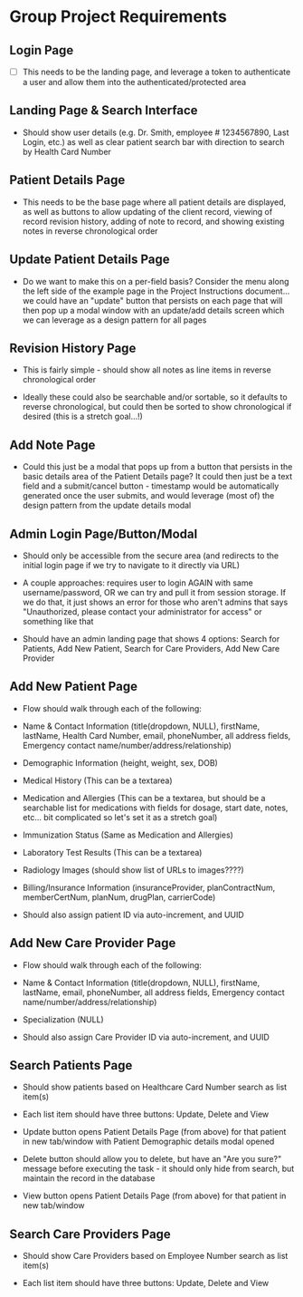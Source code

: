 # Group Project Requirements

## Login Page

- [ ] This needs to be the landing page, and leverage a token to authenticate a user and allow them into the authenticated/protected area

## Landing Page & Search Interface

- Should show user details (e.g. Dr. Smith, employee # 1234567890, Last Login, etc.) as well as clear patient search bar with direction to search by Health Card Number

## Patient Details Page

- This needs to be the base page where all patient details are displayed, as well as buttons to allow updating of the client record, viewing of record revision history, adding of note to record, and showing existing notes in reverse chronological order

## Update Patient Details Page

- Do we want to make this on a per-field basis? Consider the menu along the left side of the example page in the Project Instructions document... we could have an "update" button that persists on each page that will then pop up a modal window with an update/add details screen which we can leverage as a design pattern for all pages

## Revision History Page

- This is fairly simple - should show all notes as line items in reverse chronological order

- Ideally these could also be searchable and/or sortable, so it defaults to reverse chronological, but could then be sorted to show chronological if desired (this is a stretch goal...!)

## Add Note Page

- Could this just be a modal that pops up from a button that persists in the basic details area of the Patient Details page? It could then just be a text field and a submit/cancel button - timestamp would be automatically generated once the user submits, and would leverage (most of) the design pattern from the update details modal

## Admin Login Page/Button/Modal

- Should only be accessible from the secure area (and redirects to the initial login page if we try to navigate to it directly via URL)

- A couple approaches: requires user to login AGAIN with same username/password, OR we can try and pull it from session storage. If we do that, it just shows an error for those who aren't admins that says "Unauthorized, please contact your administrator for access" or something like that

- Should have an admin landing page that shows 4 options: Search for Patients, Add New Patient, Search for Care Providers, Add New Care Provider

## Add New Patient Page

- Flow should walk through each of the following:

- Name & Contact Information (title(dropdown, NULL), firstName, lastName, Health Card Number, email, phoneNumber, all address fields, Emergency contact name/number/address/relationship)
- Demographic Information (height, weight, sex, DOB)
- Medical History (This can be a textarea)
- Medication and Allergies (This can be a textarea, but should be a searchable list for medications with fields for dosage, start date, notes, etc... bit complicated so let's set it as a stretch goal)
- Immunization Status (Same as Medication and Allergies)
- Laboratory Test Results (This can be a textarea)
- Radiology Images (should show list of URLs to images????)
- Billing/Insurance Information (insuranceProvider, planContractNum, memberCertNum, planNum, drugPlan, carrierCode)

- Should also assign patient ID via auto-increment, and UUID

## Add New Care Provider Page

- Flow should walk through each of the following:

- Name & Contact Information (title(dropdown, NULL), firstName, lastName, email, phoneNumber, all address fields, Emergency contact name/number/address/relationship)
- Specialization (NULL)

- Should also assign Care Provider ID via auto-increment, and UUID

## Search Patients Page

- Should show patients based on Healthcare Card Number search as list item(s)

- Each list item should have three buttons: Update, Delete and View

- Update button opens Patient Details Page (from above) for that patient in new tab/window with Patient Demographic details modal opened

- Delete button should allow you to delete, but have an "Are you sure?" message before executing the task - it should only hide from search, but maintain the record in the database

- View button opens Patient Details Page (from above) for that patient in new tab/window

## Search Care Providers Page

- Should show Care Providers based on Employee Number search as list item(s)

- Each list item should have three buttons: Update, Delete and View



